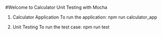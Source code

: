 #Welcome to Calculator Unit Testing with Mocha

1. Calculator Application
    To run the application: npm run  calculator_app

2. Unit Testing
    To run the test case: npm run test
